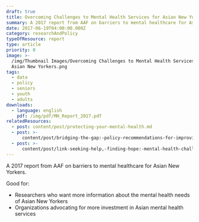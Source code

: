 ```yaml
---
draft: true
title: Overcoming Challenges to Mental Health Services for Asian New Yorkers
summary: A 2017 report from AAF on barriers to mental healthcare for Asian New Yorkers
date: 2017-06-19T04:00:00.000Z
category: researchAndPolicy
typeOfResource: report
type: article
priority: 0
image: >-
  /img/Thumbnail Images/Overcoming Challenges to Mental Health Services for
  Asian New Yorkers.png
tags:
  - data
  - policy
  - seniors
  - youth
  - adults
downloads:
  - language: english
    pdf: /img/pdf/MH_Report_2017.pdf
relatedResources:
  - post: content/post/protecting-your-mental-health.md
  - post: >-
      content/post/bridging-the-gap:-policy-recommendations-for-improving-mental-health-services.md
  - post: >-
      content/post/link-seeking-help,-finding-hope:-mental-health-challenges-and-solutions-for-asian-americans-in-new-york-city.md
---
```


A 2017 report from AAF on barriers to mental healthcare for Asian New Yorkers.

Good for:

* Researchers who want more information about the mental health needs of Asian New Yorkers
* Organizations advocating for more investment in Asian mental health services 
